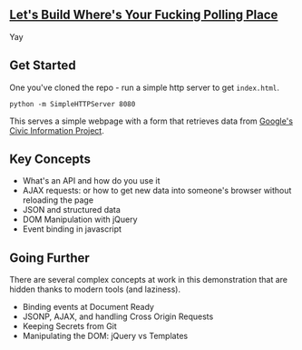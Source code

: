 ## [Let's Build Where's Your Fucking Polling Place](http://yourfuckingpollingplace.com/)

Yay

## Get Started

One you've cloned the repo - run a simple http server to get `index.html`.

````shell
python -m SimpleHTTPServer 8080
````

This serves a simple webpage with a form that retrieves data from [Google's Civic Information Project](https://developers.google.com/civic-information/).

## Key Concepts

 * What's an API and how do you use it
 * AJAX requests: or how to get new data into someone's browser without reloading the page
 * JSON and structured data
 * DOM Manipulation with jQuery
 * Event binding in javascript

## Going Further

There are several complex concepts at work in this demonstration that are hidden thanks to modern tools (and laziness).

 * Binding events at Document Ready
 * JSONP, AJAX, and handling Cross Origin Requests
 * Keeping Secrets from Git
 * Manipulating the DOM: jQuery vs Templates
